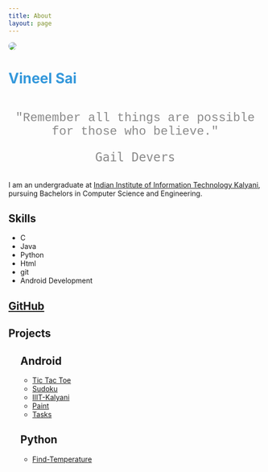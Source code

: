 ```yaml
---
title: About
layout: page
---
```

<img style="text-align: center; border-radius: 100%; max-width: 180px;" src="{{ site.url }}/{{ site.picture }}">
<h1 style="margin-bottom: 3rem; color:#3498db">Vineel Sai</h1>

<h4 align="center" style="opacity: 0.5; font-weight: normal; font-family: 'Consolas', Liberation Mono, Menlo, Courier, monospace; font-size: 1.5rem;">"Remember all things are possible for those who believe."<pre style="border: none;">Gail Devers</pre>
</h4>


<p>I am an undergraduate at <a href="https://iiitkalyani.ac.in">Indian Institute of Information Technology Kalyani</a>, pursuing Bachelors in Computer Science and Engineering.</p>


<h2>Skills</h2>

<ul class="skill-list">
	<li>C</li>
	<li>Java</li>
	<li>Python</li>
    <li>Html</li>
	<li>git</li>
	<li>Android Development</li>
	
</ul>

<h2><a href="https://github.com/vineelsai5439/">GitHub</a> </h2>

<h2>Projects</h2>
<ul>
	<h2>Android</h2>
	<ul>
		<li><a href="https://github.com/vineelsai5439/Tic-Tac-Toe">Tic Tac Toe</a></li>
		<li><a href="https://github.com/vineelsai5439/Sudoku">Sudoku</a></li>
		<li><a href="https://github.com/vineelsai5439/IIIT-Kalyani">IIIT-Kalyani</a></li>
		<li><a href="https://github.com/vineelsai5439/Paint">Paint</a></li>
		<li><a href="https://github.com/vineelsai5439/Tasks">Tasks</a></li>
	</ul>
	<h2>Python</h2>
	<ul>
		<li><a href="https://github.com/vineelsai5439/Find-Temperature">Find-Temperature</a></li>
	</ul>
</ul>
